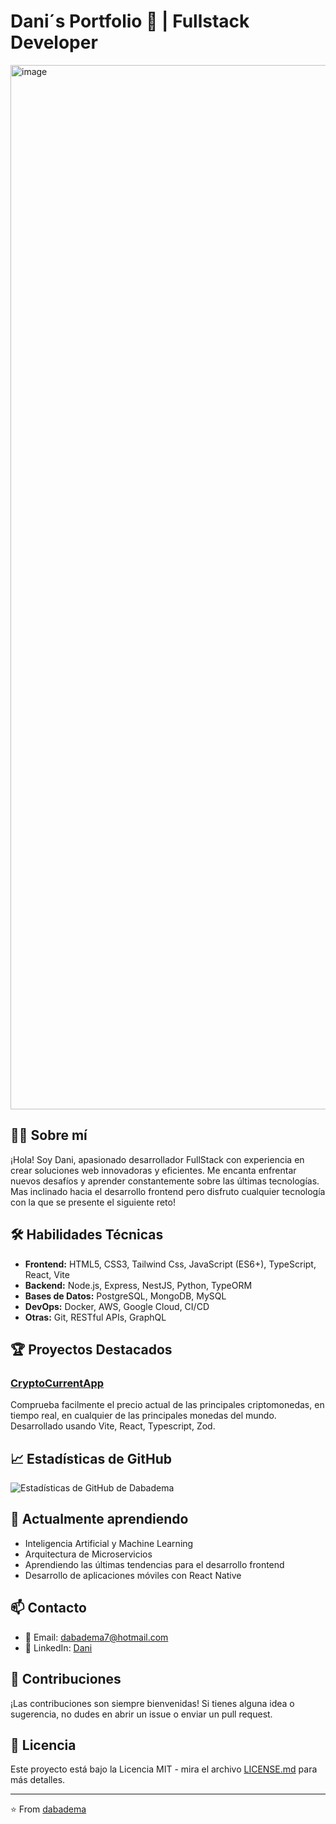 # Dani´s Portfolio 🚀 | Fullstack Developer

<img width="1671" alt="image" src="https://github.com/user-attachments/assets/4732c4dd-9ea8-4139-9c7d-3a33e06b4024">

## 👨‍💻 Sobre mí

¡Hola! Soy Dani, apasionado desarrollador FullStack con experiencia en crear soluciones web innovadoras y eficientes. Me encanta enfrentar nuevos desafíos y aprender constantemente sobre las últimas tecnologías. Mas inclinado hacia el desarrollo frontend pero disfruto cualquier tecnología con la que se presente el siguiente reto!

## 🛠️ Habilidades Técnicas

-   **Frontend:** HTML5, CSS3, Tailwind Css, JavaScript (ES6+), TypeScript, React, Vite
-   **Backend:** Node.js, Express, NestJS, Python, TypeORM
-   **Bases de Datos:** PostgreSQL, MongoDB, MySQL
-   **DevOps:** Docker, AWS, Google Cloud, CI/CD
-   **Otras:** Git, RESTful APIs, GraphQL

## 🏆 Proyectos Destacados

### [CryptoCurrentApp](https://cryptocurrentapp.netlify.app/)

Comprueba facilmente el precio actual de las principales criptomonedas, en tiempo real, en cualquier de las principales monedas del mundo.
Desarrollado usando Vite, React, Typescript, Zod.

## 📈 Estadísticas de GitHub

![Estadísticas de GitHub de Dabadema](https://github-readme-stats.vercel.app/api?username=dabadema&show_icons=true&theme=radical)

## 🌱 Actualmente aprendiendo

-   Inteligencia Artificial y Machine Learning
-   Arquitectura de Microservicios
-   Aprendiendo las últimas tendencias para el desarrollo frontend
-   Desarrollo de aplicaciones móviles con React Native

## 📫 Contacto

-   📧 Email: dabadema7@hotmail.com
-   🔗 LinkedIn: [Dani](https://www.linkedin.com/in/dbaenademadariaga)

## 🤝 Contribuciones

¡Las contribuciones son siempre bienvenidas! Si tienes alguna idea o sugerencia, no dudes en abrir un issue o enviar un pull request.

## 📄 Licencia

Este proyecto está bajo la Licencia MIT - mira el archivo [LICENSE.md](LICENSE.md) para más detalles.

---

⭐️ From [dabadema](https://github.com/dabadema)
